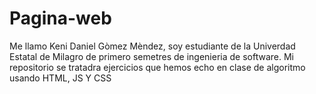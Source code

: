 # Pagina-web
Me llamo Keni Daniel Gòmez Mèndez, soy estudiante de la Univerdad Estatal de Milagro de primero semetres de ingenieria de software. Mi repositorio se tratadra ejercicios que hemos echo en clase de algoritmo usando HTML, JS Y CSS 
